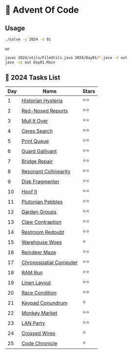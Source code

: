 # 🎄 Advent Of Code

## Usage

```sh
./solve -y 2024 -d 01
```

or

```sh
javac 2024/utils/FileUtils.java 2024/Day01/*.java -d out
java -cp out Day01.Main
```

## 📁 2024 Tasks List

| Day  | Name                                | Stars  |
| ---- | ----------------------------------- | ------ |
|  1   | [Historian Hysteria](https://adventofcode.com/2024/day/1)                  |  ⭐⭐  |
|  2   | [Red-Nosed Reports](https://adventofcode.com/2024/day/2)                   |  ⭐⭐  |
|  3   | [Mull It Over](https://adventofcode.com/2024/day/3)                        |  ⭐⭐  |
|  4   | [Ceres Search](https://adventofcode.com/2024/day/4)                        |  ⭐⭐  |
|  5   | [Print Queue](https://adventofcode.com/2024/day/5)                         |  ⭐⭐  |
|  6   | [Guard Gallivant](https://adventofcode.com/2024/day/6)                     |  ⭐⭐  |
|  7   | [Bridge Repair](https://adventofcode.com/2024/day/7)                       |  ⭐⭐  |
|  8   | [Resonant Collinearity](https://adventofcode.com/2024/day/8)               |  ⭐⭐  |
|  9   | [Disk Fragmenter](https://adventofcode.com/2024/day/9)                     |  ⭐⭐  |
|  10  | [Hoof It](https://adventofcode.com/2024/day/10)                             |  ⭐⭐  |
|  11  | [Plutonian Pebbles](https://adventofcode.com/2024/day/11)                   |  ⭐⭐  |
|  12  | [Garden Groups](https://adventofcode.com/2024/day/12)                       |  ⭐⭐  |
|  13  | [Claw Contraption](https://adventofcode.com/2024/day/13)                    |  ⭐⭐  |
|  14  | [Restroom Redoubt](https://adventofcode.com/2024/day/14)                    |  ⭐⭐  |
|  15  | [Warehouse Woes](https://adventofcode.com/2024/day/15)                      |  ⭐    |
|  16  | [Reindeer Maze](https://adventofcode.com/2024/day/16)                       |  ⭐⭐  |
|  17  | [Chronospatial Computer](https://adventofcode.com/2024/day/17)              |  ⭐⭐  |
|  18  | [RAM Run](https://adventofcode.com/2024/day/18)                             |  ⭐⭐  |
|  19  | [Linen Layout](https://adventofcode.com/2024/day/19)                        |  ⭐⭐  |
|  20  | [Race Condition](https://adventofcode.com/2024/day/20)                      |  ⭐⭐  |
|  21  | [Keypad Conundrum](https://adventofcode.com/2024/day/21)                    |  ⭐    |
|  22  | [Monkey Market](https://adventofcode.com/2024/day/22)                       |  ⭐⭐  |
|  23  | [LAN Party](https://adventofcode.com/2024/day/23)                           |  ⭐⭐  |
|  24  | [Crossed Wires](https://adventofcode.com/2024/day/24)                       |  ⭐    |
|  25  | [Code Chronicle](https://adventofcode.com/2024/day/25)                      |  ⭐    |
